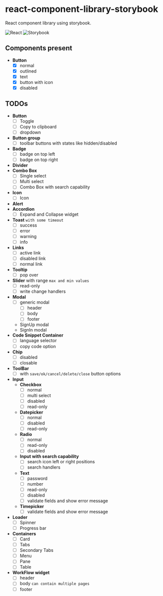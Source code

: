 # react-component-library-storybook

React component library using storybook.

![React](https://img.shields.io/badge/react-%2320232a.svg?style=for-the-badge&logo=react&logoColor=%2361DAFB)
![Storybook](https://img.shields.io/badge/-Storybook-FF4785?style=for-the-badge&logo=storybook&logoColor=white)

## Components present


- **Button**
  - [x] normal
  - [x] outlined
  - [x] text
  - [x] button with icon
  - [x] disabled

## TODOs

- **Button**
  - [ ] Toggle
  - [ ] Copy to clipboard
  - [ ] dropdown
- **Button group**
  - [ ] toolbar buttons with states like hidden/disabled
- **Badge**
  - [ ] badge on top left
  - [ ] badge on top right
- **Divider**
- **Combo Box**
  - [ ] Single select
  - [ ] Multi select
  - [ ] Combo Box with search capability
- **Icon**
  - [ ] Icon
- **Alert**
- **Accordion**
  - [ ] Expand and Collapse widget
- **Toast** `with some timeout`
  - [ ] success
  - [ ] error
  - [ ] warning
  - [ ] info
- **Links**
  - [ ] active link
  - [ ] disabled link
  - [ ] normal link
- **Tooltip**
  - [ ] pop over
- **Slider** with range `max and min values`
  - [ ] read-only
  - [ ] write change handlers
- **Modal**
  - [ ] generic modal
    - [ ] header
    - [ ] body
    - [ ] footer
  - SignUp modal
  - SignIn modal
- **Code Snippet Container**
  - [ ] language selector
  - [ ] copy code option
- **Chip**
  - [ ] disabled
  - [ ] closable
- **ToolBar**
  - [ ] with `save/ok/cancel/delete/close` button options
- **Input**
  - **Checkbox**
    - [ ] normal
    - [ ] multi select
    - [ ] disabled
    - [ ] read-only
  - **Datepicker**
    - [ ] normal
    - [ ] disabled
    - [ ] read-only
  - **Radio**
    - [ ] normal
    - [ ] read-only
    - [ ] disabled
  - **Input with search capability**
    - [ ] search icon left or right positions
    - [ ] search handlers
  - **Text**
    - [ ] password
    - [ ] number
    - [ ] read-only
    - [ ] disabled
    - [ ] validate fields and show error message
  - **Timepicker**
    - [ ] validate fields and show error message
- **Loader**
  - [ ] Spinner
  - [ ] Progress bar
- **Containers**
  - [ ] Card
  - [ ] Tabs
  - [ ] Secondary Tabs
  - [ ] Menu
  - [ ] Pane
  - [ ] Table
- **WorkFlow widget**
  - [ ] header
  - [ ] body `can contain multiple pages`
  - [ ] footer
